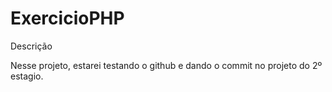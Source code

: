 # ExercicioPHP
Descrição

Nesse projeto, estarei testando o github e dando o commit no projeto do 2º estagio.
